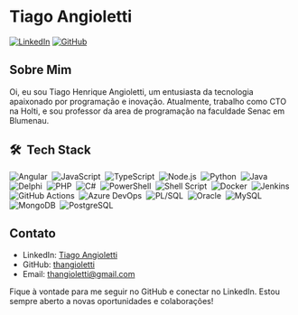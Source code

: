 # Tiago Angioletti

[![LinkedIn](https://img.shields.io/badge/LinkedIn-Connect-blue?style=flat-square)](https://www.linkedin.com/in/tiago-angioletti/)
[![GitHub](https://img.shields.io/badge/GitHub-Follow-green?style=flat-square)](https://github.com/thangioletti)

## Sobre Mim

Oi, eu sou Tiago Henrique Angioletti, um entusiasta da tecnologia apaixonado por programação e inovação. Atualmente, trabalho como CTO na Holti, e sou professor da area de programação na faculdade Senac em Blumenau.

## 🛠 &nbsp;Tech Stack

![Angular](https://img.shields.io/badge/-Angular-05122A?style=flat-square&logo=angular&logoColor=DD0031)&nbsp;
![JavaScript](https://img.shields.io/badge/-JavaScript-05122A?style=flat-square&logo=javascript)&nbsp;
![TypeScript](https://img.shields.io/badge/-TypeScript-05122A?style=flat-square&logo=typescript)&nbsp;
![Node.js](https://img.shields.io/badge/-Node.js-05122A?style=flat-square&logo=node.js)&nbsp;
![Python](https://img.shields.io/badge/-Python-05122A?style=flat-square&logo=python)&nbsp;
![Java](https://img.shields.io/badge/-Java-05122A?style=flat-square&logo=oracle)&nbsp;
![Delphi](https://img.shields.io/badge/-Delphi-05122A?style=flat-square&logo=delphi)&nbsp;
![PHP](https://img.shields.io/badge/-PHP-05122A?style=flat-square&logo=php)&nbsp;
![C#](https://img.shields.io/badge/-C%23-05122A?style=flat-square&logo=c%23)&nbsp;
![PowerShell](https://img.shields.io/badge/-PowerShell-05122A?style=flat-square&logo=powershell)&nbsp;
![Shell Script](https://img.shields.io/badge/-Shell%20Script-05122A?style=flat-square&logo=gnu-bash)&nbsp;
![Docker](https://img.shields.io/badge/-Docker-05122A?style=flat-square&logo=docker)&nbsp;
![Jenkins](https://img.shields.io/badge/-Jenkins-05122A?style=flat-square&logo=jenkins)&nbsp;
![GitHub Actions](https://img.shields.io/badge/-GitHub%20Actions-05122A?style=flat-square&logo=github-actions)&nbsp;
![Azure DevOps](https://img.shields.io/badge/-Azure%20DevOps-05122A?style=flat-square&logo=azure-devops)&nbsp;
![PL/SQL](https://img.shields.io/badge/-PL%2FSQL-05122A?style=flat-square&logo=oracle)&nbsp;
![Oracle](https://img.shields.io/badge/-Oracle-05122A?style=flat-square&logo=oracle)&nbsp;
![MySQL](https://img.shields.io/badge/-MySQL-05122A?style=flat-square&logo=mysql)&nbsp;
![MongoDB](https://img.shields.io/badge/-MongoDB-05122A?style=flat-square&logo=mongodb)&nbsp;
![PostgreSQL](https://img.shields.io/badge/-PostgreSQL-05122A?style=flat-square&logo=postgresql)&nbsp;


## Contato

- LinkedIn: [Tiago Angioletti](https://www.linkedin.com/in/tiago-angioletti/)
- GitHub: [thangioletti](https://github.com/thangioletti)
- Email: thangioletti@gmail.com

Fique à vontade para me seguir no GitHub e conectar no LinkedIn. Estou sempre aberto a novas oportunidades e colaborações!
